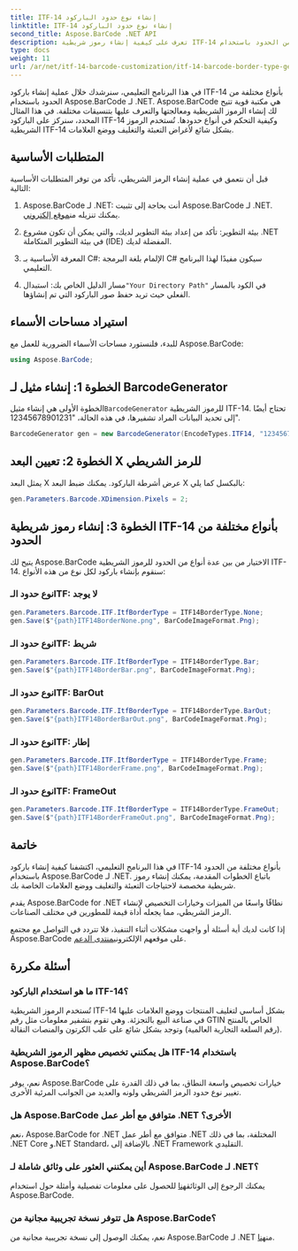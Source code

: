 ```yaml
---
title: ITF-14 إنشاء نوع حدود الباركود
linktitle: ITF-14 إنشاء نوع حدود الباركود
second_title: Aspose.BarCode .NET API
description: تعرف على كيفية إنشاء رموز شريطية ITF-14 بأنواع مختلفة من الحدود باستخدام Aspose.BarCode لـ .NET. قم بتخصيص التعبئة والتغليف ووضع العلامات الخاصة بك بسهولة.
type: docs
weight: 11
url: /ar/net/itf-14-barcode-customization/itf-14-barcode-border-type-generation/
---
```


في هذا البرنامج التعليمي، سنرشدك خلال عملية إنشاء باركود ITF-14 بأنواع مختلفة من الحدود باستخدام Aspose.BarCode لـ .NET. Aspose.BarCode هي مكتبة قوية تتيح لك إنشاء الرموز الشريطية ومعالجتها والتعرف عليها بتنسيقات مختلفة. في هذا المثال المحدد، سنركز على الباركود ITF-14 وكيفية التحكم في أنواع حدودها. تُستخدم الرموز الشريطية ITF-14 بشكل شائع لأغراض التعبئة والتغليف ووضع العلامات.

## المتطلبات الأساسية

قبل أن نتعمق في عملية إنشاء الرمز الشريطي، تأكد من توفر المتطلبات الأساسية التالية:

1.  Aspose.BarCode لـ .NET: أنت بحاجة إلى تثبيت Aspose.BarCode لـ .NET. يمكنك تنزيله من[موقع إلكتروني](https://releases.aspose.com/barcode/net/).

2. بيئة التطوير: تأكد من إعداد بيئة التطوير لديك، والتي يمكن أن تكون مشروع .NET في بيئة التطوير المتكاملة (IDE) المفضلة لديك.

3. المعرفة الأساسية بـ C#: الإلمام بلغة البرمجة C# سيكون مفيدًا لهذا البرنامج التعليمي.

4.  مسار الدليل الخاص بك: استبدال`"Your Directory Path"` في الكود بالمسار الفعلي حيث تريد حفظ صور الباركود التي تم إنشاؤها.

## استيراد مساحات الأسماء

للبدء، فلنستورد مساحات الأسماء الضرورية للعمل مع Aspose.BarCode:

```csharp
using Aspose.BarCode;
```

## الخطوة 1: إنشاء مثيل لـ BarcodeGenerator

 الخطوة الأولى هي إنشاء مثيل`BarcodeGenerator` للرموز الشريطية ITF-14. تحتاج أيضًا إلى تحديد البيانات المراد تشفيرها، في هذه الحالة، "12345678901231".

```csharp
BarcodeGenerator gen = new BarcodeGenerator(EncodeTypes.ITF14, "12345678901231");
```

## الخطوة 2: تعيين البعد X للرمز الشريطي

يمثل البعد X عرض أشرطة الباركود. يمكنك ضبط البعد X بالبكسل كما يلي:

```csharp
gen.Parameters.Barcode.XDimension.Pixels = 2;
```

## الخطوة 3: إنشاء رموز شريطية ITF-14 بأنواع مختلفة من الحدود

يتيح لك Aspose.BarCode الاختيار من بين عدة أنواع من الحدود للرموز الشريطية ITF-14. سنقوم بإنشاء باركود لكل نوع من هذه الأنواع:

### نوع حدود الـITF: لا يوجد

```csharp
gen.Parameters.Barcode.ITF.ItfBorderType = ITF14BorderType.None;
gen.Save($"{path}ITF14BorderNone.png", BarCodeImageFormat.Png);
```

### نوع حدود الـITF: شريط

```csharp
gen.Parameters.Barcode.ITF.ItfBorderType = ITF14BorderType.Bar;
gen.Save($"{path}ITF14BorderBar.png", BarCodeImageFormat.Png);
```

### نوع حدود الـITF: BarOut

```csharp
gen.Parameters.Barcode.ITF.ItfBorderType = ITF14BorderType.BarOut;
gen.Save($"{path}ITF14BorderBarOut.png", BarCodeImageFormat.Png);
```

### نوع حدود الـITF: إطار

```csharp
gen.Parameters.Barcode.ITF.ItfBorderType = ITF14BorderType.Frame;
gen.Save($"{path}ITF14BorderFrame.png", BarCodeImageFormat.Png);
```

### نوع حدود الـITF: FrameOut

```csharp
gen.Parameters.Barcode.ITF.ItfBorderType = ITF14BorderType.FrameOut;
gen.Save($"{path}ITF14BorderFrameOut.png", BarCodeImageFormat.Png);
```

## خاتمة

في هذا البرنامج التعليمي، اكتشفنا كيفية إنشاء باركود ITF-14 بأنواع مختلفة من الحدود باستخدام Aspose.BarCode لـ .NET. باتباع الخطوات المقدمة، يمكنك إنشاء رموز شريطية مخصصة لاحتياجات التعبئة والتغليف ووضع العلامات الخاصة بك.

يقدم Aspose.BarCode for .NET نطاقًا واسعًا من الميزات وخيارات التخصيص لإنشاء الرمز الشريطي، مما يجعله أداة قيمة للمطورين في مختلف الصناعات.

 إذا كانت لديك أية أسئلة أو واجهت مشكلات أثناء التنفيذ، فلا تتردد في التواصل مع مجتمع Aspose.BarCode على موقعهم الإلكتروني[منتدى الدعم](https://forum.aspose.com/c/barcode/13).

## أسئلة مكررة

### ما هو استخدام الباركود ITF-14؟
تُستخدم الرموز الشريطية ITF-14 بشكل أساسي لتغليف المنتجات ووضع العلامات عليها في صناعة البيع بالتجزئة. وهي تقوم بتشفير معلومات مثل رقم GTIN الخاص بالمنتج (رقم السلعة التجارية العالمية) وتوجد بشكل شائع على علب الكرتون والمنصات النقالة.

### هل يمكنني تخصيص مظهر الرموز الشريطية ITF-14 باستخدام Aspose.BarCode؟
نعم، يوفر Aspose.BarCode خيارات تخصيص واسعة النطاق، بما في ذلك القدرة على تغيير نوع حدود الرمز الشريطي ولونه والعديد من الجوانب المرئية الأخرى.

### هل Aspose.BarCode متوافق مع أطر عمل .NET الأخرى؟
نعم، Aspose.BarCode for .NET متوافق مع أطر عمل .NET المختلفة، بما في ذلك .NET Core و.NET Standard، بالإضافة إلى .NET Framework التقليدي.

### أين يمكنني العثور على وثائق شاملة لـ Aspose.BarCode لـ .NET؟
 يمكنك الرجوع إلى الوثائق[هنا](https://reference.aspose.com/barcode/net/) للحصول على معلومات تفصيلية وأمثلة حول استخدام Aspose.BarCode.

### هل تتوفر نسخة تجريبية مجانية من Aspose.BarCode؟
نعم، يمكنك الوصول إلى نسخة تجريبية مجانية من Aspose.BarCode لـ .NET من[هنا](https://releases.aspose.com/).
